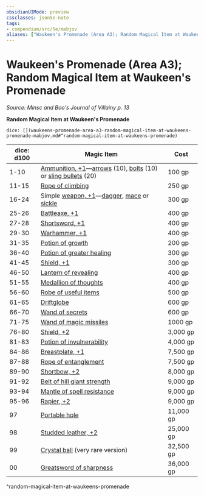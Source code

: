 ```yaml
---
obsidianUIMode: preview
cssclasses: json5e-note
tags:
- compendium/src/5e/mabjov
aliases: ["Waukeen's Promenade (Area A3); Random Magical Item at Waukeen's Promenade"]
---
```

# Waukeen's Promenade (Area A3); Random Magical Item at Waukeen's Promenade
*Source: Minsc and Boo's Journal of Villainy p. 13* 

**Random Magical Item at Waukeen's Promenade**

`dice: [](waukeens-promenade-area-a3-random-magical-item-at-waukeens-promenade-mabjov.md#^random-magical-item-at-waukeens-promenade)`

| dice: d100 | Magic Item | Cost |
|------------|------------|------|
| 1-10 | [Ammunition, +1](Mechanics/items/1-ammunition.md)—[arrows](Mechanics/items/1-ammunition.md) (10), [bolts](Mechanics/items/1-ammunition.md) (10) or [sling bullets](Mechanics/items/1-ammunition.md) (20) | 100 gp |
| 11-15 | [Rope of climbing](Mechanics/items/rope-of-climbing.md) | 250 gp |
| 16-24 | Simple [weapon, +1](Mechanics/items/1-weapon.md)—[dagger](Mechanics/items/1-weapon.md), [mace](Mechanics/items/1-weapon.md) or [sickle](Mechanics/items/1-weapon.md) | 300 gp |
| 25-26 | [Battleaxe, +1](Mechanics/items/1-weapon.md) | 400 gp |
| 27-28 | [Shortsword, +1](Mechanics/items/1-weapon.md) | 400 gp |
| 29-30 | [Warhammer, +1](Mechanics/items/1-weapon.md) | 400 gp |
| 31-35 | [Potion of growth](Mechanics/items/potion-of-growth.md) | 200 gp |
| 36-40 | [Potion of greater healing](Mechanics/items/potion-of-greater-healing.md) | 300 gp |
| 41-45 | [Shield, +1](Mechanics/items/1-shield.md) | 300 gp |
| 46-50 | [Lantern of revealing](Mechanics/items/lantern-of-revealing.md) | 400 gp |
| 51-55 | [Medallion of thoughts](Mechanics/items/medallion-of-thoughts.md) | 400 gp |
| 56-60 | [Robe of useful items](Mechanics/items/robe-of-useful-items.md) | 500 gp |
| 61-65 | [Driftglobe](Mechanics/items/driftglobe.md) | 600 gp |
| 66-70 | [Wand of secrets](Mechanics/items/wand-of-secrets.md) | 600 gp |
| 71-75 | [Wand of magic missiles](Mechanics/items/wand-of-magic-missiles.md) | 1000 gp |
| 76-80 | [Shield, +2](Mechanics/items/2-shield.md) | 3,000 gp |
| 81-83 | [Potion of invulnerability](Mechanics/items/potion-of-invulnerability.md) | 4,000 gp |
| 84-86 | [Breastplate, +1](Mechanics/items/1-armor.md) | 7,500 gp |
| 87-88 | [Rope of entanglement](Mechanics/items/rope-of-entanglement.md) | 7,500 gp |
| 89-90 | [Shortbow, +2](Mechanics/items/2-weapon.md) | 8,000 gp |
| 91-92 | [Belt of hill giant strength](Mechanics/items/belt-of-hill-giant-strength.md) | 9,000 gp |
| 93-94 | [Mantle of spell resistance](Mechanics/items/mantle-of-spell-resistance.md) | 9,000 gp |
| 95-96 | [Rapier, +2](Mechanics/items/2-weapon.md) | 9,000 gp |
| 97 | [Portable hole](Mechanics/items/portable-hole.md) | 11,000 gp |
| 98 | [Studded leather, +2](Mechanics/items/2-armor.md) | 25,000 gp |
| 99 | [Crystal ball](Mechanics/items/crystal-ball.md) (very rare version) | 32,500 gp |
| 00 | [Greatsword of sharpness](Mechanics/items/sword-of-sharpness.md) | 36,000 gp |
^random-magical-item-at-waukeens-promenade